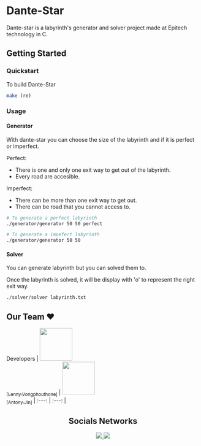 # Dante-Star

Dante-star is a labyrinth's generator and solver project made at Epitech technology in C.

## Getting Started

### Quickstart

To build Dante-Star

```bash
make (re)
```

### Usage

#### Generator

With dante-star you can choose the size of the labyrinth and if it is perfect or imperfect.

Perfect:
  - There is one and only one exit way to get out of the labyrinth.
  - Every road are accesible.

Imperfect:
  - There can be more than one exit way to get out.
  - There can be road that you cannot access to.

```bash
# To generate a perfect labyrinth
./generator/generator 50 50 perfect

# To generate a impefect labyrinth
./generator/generator 50 50
```
#### Solver

You can generate labyrinth but you can solved them to.

Once the labyrinth is solved, it will be display with 'o' to represent the right exit way.

```bash
./solver/solver labyrinth.txt
```

## Our Team :heart:

Developers
| [<img src="https://github.com/lennyvong.png?size=85" width=85><br><sub>[Lenny Vongphouthone]</sub>](https://github.com/lennyvong) | [<img src="https://github.com/Antonyjin.png?size=85" width=85><br><sub>[Antony Jin]</sub>](https://github.com/Antonyjin) 
| :---: | :---: |

<h2 align=center>
Socials Networks
</h2>

<p align='center'>
    <a href="https://www.linkedin.com/in/lenny-vongphouthone/">
        <img src="https://img.shields.io/badge/LinkedIn-0077B5?style=for-the-badge&logo=linkedin&logoColor=white">
    </a>
    <a href="https://www.instagram.com/lennyvong/">
        <img src="https://img.shields.io/badge/Instagram-E4405F?style=for-the-badge&logo=instagram&logoColor=white">
    </a>
</p>
